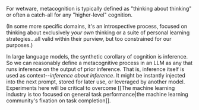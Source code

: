 For wetware, metacognition is typically defined as "thinking about thinking" or often a catch-all for any "higher-level" cognition. 

(In some more specific domains, it's an introspective process, focused on thinking about exclusively *your own* thinking or a suite of personal learning strategies...all valid within their purview, but too constrained for our purposes.)

In large language models, the synthetic corollary of cognition is inference. So we can reasonably define a metacognitive process in an LLM as any that runs inference on the output of prior inference. That is, inference itself is used as context--*inference about inference*. It might be instantly injected into the next prompt, stored for later use, or leveraged by another model. Experiments here will be critical to overcome [[The machine learning industry is too focused on general task performance|the machine learning community's fixation on task completion]].